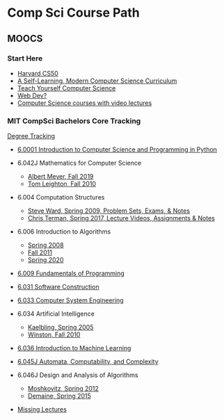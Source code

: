 # Comp Sci Course Path

## MOOCS

### Start Here
- [Harvard CS50](https://pll.harvard.edu/course/cs50-introduction-computer-science?delta=0)
- [A Self-Learning, Modern Computer Science Curriculum](https://functionalcs.github.io/curriculum/)
- [Teach Yourself Computer Science](https://teachyourselfcs.com/)
- [Web Dev?](https://www.theodinproject.com/dashboard)
- [Computer Science courses with video lectures](https://github.com/Developer-Y/cs-video-courses)

### MIT CompSci Bachelors Core Tracking
[Degree Tracking](http://catalog.mit.edu/degree-charts/computer-science-engineering-course-6-3/)

- [6.0001 Introduction to Computer Science and Programming in Python](https://ocw.mit.edu/courses/6-0001-introduction-to-computer-science-and-programming-in-python-fall-2016/)

- 6.042J Mathematics for Computer Science
    - [Albert Meyer, Fall 2019](https://openlearninglibrary.mit.edu/courses/course-v1:OCW+6.042J+2T2019/about)
    - [Tom Leighton, Fall 2010](https://ocw.mit.edu/courses/6-042j-mathematics-for-computer-science-fall-2010/)

- 6.004 Computation Structures
    - [Steve Ward, Spring 2009, Problem Sets, Exams, & Notes](https://ocw.mit.edu/courses/6-004-computation-structures-spring-2009/pages/syllabus/)
    - [Chris Terman, Spring 2017, Lecture Videos, Assignments & Notes](https://ocw.mit.edu/courses/6-004-computation-structures-spring-2017/)

- 6.006 Introduction to Algorithms
    - [Spring 2008](https://ocw.mit.edu/courses/6-006-introduction-to-algorithms-spring-2008/)
    - [Fall 2011](https://ocw.mit.edu/courses/6-006-introduction-to-algorithms-fall-2011/)
    - [Spring 2020](https://ocw.mit.edu/courses/6-006-introduction-to-algorithms-spring-2020/)

- [6.009 Fundamentals of Programming](https://py.mit.edu/)

- [6.031 Software Construction](https://web.mit.edu/6.031)

- [6.033 Computer System Engineering](https://ocw.mit.edu/courses/6-033-computer-system-engineering-spring-2018/)

- 6.034 Artificial Intelligence
    - [Kaelbling, Spring 2005](https://ocw.mit.edu/courses/6-034-artificial-intelligence-spring-2005/)
    - [Winston, Fall 2010](https://ocw.mit.edu/courses/6-034-artificial-intelligence-fall-2010/)

- [6.036 Introduction to Machine Learning](https://ocw.mit.edu/courses/6-036-introduction-to-machine-learning-fall-2020/)

- [6.045J Automata, Computability, and Complexity](https://ocw.mit.edu/courses/6-045j-automata-computability-and-complexity-spring-2011/)

- 6.046J Design and Analysis of Algorithms
    - [Moshkovitz, Spring 2012](https://ocw.mit.edu/courses/6-046j-design-and-analysis-of-algorithms-spring-2012/)
    - [Demaine, Spring 2015](https://ocw.mit.edu/courses/6-046j-design-and-analysis-of-algorithms-spring-2015/)

- [Missing Lectures](https://missing.csail.mit.edu/2020/)
